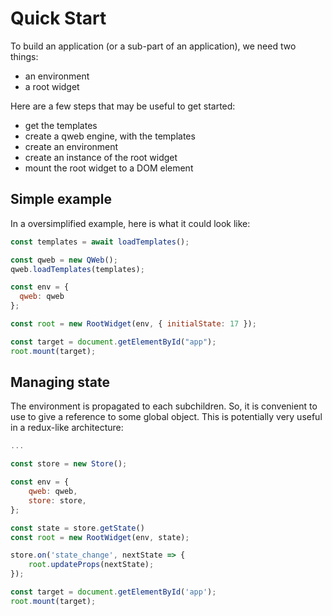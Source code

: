 # Quick Start

To build an application (or a sub-part of an application), we need two things:

- an environment
- a root widget

Here are a few steps that may be useful to get started:

- get the templates
- create a qweb engine, with the templates
- create an environment
- create an instance of the root widget
- mount the root widget to a DOM element

## Simple example

In a oversimplified example, here is what it could look like:

```javascript
const templates = await loadTemplates();

const qweb = new QWeb();
qweb.loadTemplates(templates);

const env = {
  qweb: qweb
};

const root = new RootWidget(env, { initialState: 17 });

const target = document.getElementById("app");
root.mount(target);
```

## Managing state

The environment is propagated to each subchildren. So, it is convenient to use
to give a reference to some global object. This is potentially very useful
in a redux-like architecture:

```javascript
...

const store = new Store();

const env = {
    qweb: qweb,
    store: store,
};

const state = store.getState()
const root = new RootWidget(env, state);

store.on('state_change', nextState => {
    root.updateProps(nextState);
});

const target = document.getElementById('app');
root.mount(target);
```
